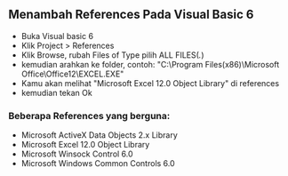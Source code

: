 ## Menambah References Pada Visual Basic 6
* Buka Visual basic 6  
* Klik Project > References
* Klik Browse, rubah Files of Type pilih ALL FILES(*.*)
* kemudian arahkan ke folder, contoh: "C:\Program Files(x86)\Microsoft Office\Office12\EXCEL.EXE"
* Kamu akan melihat "Microsoft Excel 12.0 Object Library" di references
* kemudian tekan Ok

### Beberapa References yang berguna:
* Microsoft ActiveX Data Objects 2.x Library
* Microsoft Excel 12.0 Object Library
* Microsoft Winsock Control 6.0
* Microsoft Windows Common Controls 6.0
